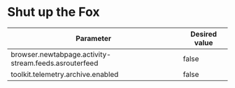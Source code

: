 # Shut up the Fox
| Parameter | Desired value |
| --- | --- |
| browser.newtabpage.activity-stream.feeds.asrouterfeed | false |
| toolkit.telemetry.archive.enabled | false |

